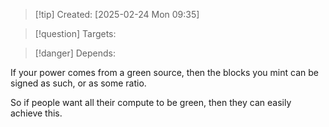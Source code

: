 
>[!tip] Created: [2025-02-24 Mon 09:35]

>[!question] Targets: 

>[!danger] Depends: 

If your power comes from a green source, then the blocks you mint can be signed as such, or as some ratio.

So if people want all their compute to be green, then they can easily achieve this.